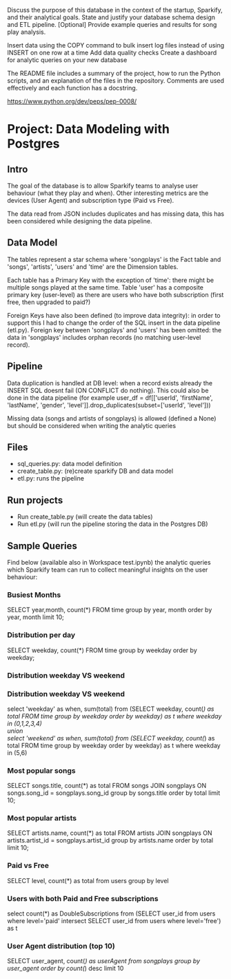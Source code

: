 Discuss the purpose of this database in the context of the startup, Sparkify, and their analytical goals.
State and justify your database schema design and ETL pipeline.
[Optional] Provide example queries and results for song play analysis.

Insert data using the COPY command to bulk insert log files instead of using INSERT on one row at a time
Add data quality checks
Create a dashboard for analytic queries on your new database

The README file includes a summary of the project, how to run the Python scripts, and an explanation of the files in the repository. Comments are used effectively and each function has a docstring.

https://www.python.org/dev/peps/pep-0008/


# Project: Data Modeling with Postgres


## Intro

The goal of the database is to allow Sparkify teams to analyse user behaviour (what they play and when). Other interesting metrics
are the devices (User Agent) and subscription type (Paid vs Free).

The data read from JSON includes duplicates and has missing data, this has been considered while designing the data pipeline.


## Data Model


The tables represent a star schema where 'songplays' is the Fact table and 'songs', 'artists', 'users' and 'time'
are the Dimension tables.

Each table has a Primary Key with the exception of 'time': there might be multiple songs played at the same time.
Table 'user' has a composite primary key (user-level) as there are users who have both subscription (first free, then upgraded to paid?)

Foreign Keys have also been defined (to improve data integrity): in order to support this I had to change the order of
the SQL insert in the data pipeline (etl.py).
Foreign key between 'songplays' and 'users' has been omitted: the data in 'songplays' includes orphan records (no matching user-level record).

## Pipeline

Data duplication is handled at DB level: when a record exists already the INSERT SQL doesnt fail (ON CONFLICT do nothing).
This could also be done in the data pipeline (for example user_df = df[['userId', 'firstName', 'lastName', 'gender', 'level']].drop_duplicates(subset=['userId', 'level']))

Missing data (songs and artists of songplays) is allowed (defined a None) but should be considered when writing the analytic queries


## Files

- sql_queries.py: data model definition
- create_table.py: (re)create sparkify DB and data model
- etl.py: runs the pipeline

## Run projects
- Run create_table.py (will create the data tables)
- Run etl.py (will run the pipeline storing the data in the Postgres DB)


## Sample Queries

Find below (available also in Workspace test.ipynb) the analytic queries which Sparkify team can run to collect meaningful insights on the user behaviour: 

### Busiest Months
SELECT year,month, count(*) FROM time group by year, month order by year, month limit 10;

### Distribution per day
SELECT weekday, count(*) FROM time group by weekday order by weekday;

### Distribution weekday VS weekend

### Distribution weekday VS weekend
select 'weekday' as when, sum(total) from (SELECT weekday, count(*) as total FROM time group by weekday order by weekday) as t where weekday in (0,1,2,3,4) \
union \
select 'weekend' as when, sum(total) from (SELECT weekday, count(*) as total FROM time group by weekday order by weekday) as t where weekday in (5,6)

### Most popular songs
SELECT songs.title, count(*) as total FROM songs JOIN songplays ON songs.song_id = songplays.song_id group by songs.title order by total limit 10;

### Most popular artists
SELECT artists.name, count(*) as total FROM artists JOIN songplays ON artists.artist_id = songplays.artist_id group by artists.name order by total limit 10;

### Paid vs Free
SELECT level, count(*) as total from users group by level

### Users with both Paid and Free subscriptions
select count(*) as DoubleSubscriptions from (SELECT user_id from users where level='paid' intersect SELECT user_id from users where level='free') as t 

### User Agent distribution (top 10)
SELECT user_agent, count(*) as userAgent from songplays group by user_agent order by count(*) desc limit 10




